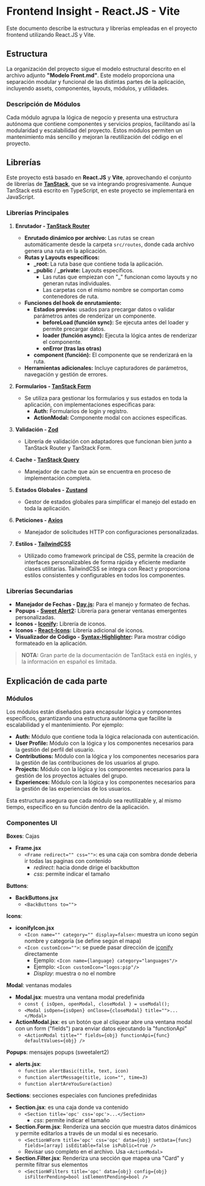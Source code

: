 # Frontend Insight - React.JS - Vite

Este documento describe la estructura y librerías empleadas en el proyecto frontend utilizando React.JS y Vite.

## Estructura

La organización del proyecto sigue el modelo estructural descrito en el archivo adjunto **"Modelo Front.md"**. Este modelo proporciona una separación modular y funcional de las distintas partes de la aplicación, incluyendo assets, componentes, layouts, módulos, y utilidades.

### Descripción de Módulos

Cada módulo agrupa la lógica de negocio y presenta una estructura autónoma que contiene componentes y servicios propios, facilitando así la modularidad y escalabilidad del proyecto. Estos módulos permiten un mantenimiento más sencillo y mejoran la reutilización del código en el proyecto.

## Librerías

Este proyecto está basado en **React.JS** y **Vite**, aprovechando el conjunto de librerías de **[TanStack](https://tanstack.com/)**, que se va integrando progresivamente. Aunque TanStack está escrito en TypeScript, en este proyecto se implementará en JavaScript.

### Librerías Principales

1. **Enrutador - [TanStack Router](https://tanstack.com/router/latest/docs/framework/react/overview)**
   - **Enrutado dinámico por archivo:** Las rutas se crean automáticamente desde la carpeta `src/routes`, donde cada archivo genera una ruta en la aplicación.
   - **Rutas y Layouts específicos:**
     - **_root:** La ruta base que contiene toda la aplicación.
     - **_public** / **_private:** Layouts específicos.
       - Las rutas que empiezan con "_" funcionan como layouts y no generan rutas individuales.
       - Las carpetas con el mismo nombre se comportan como contenedores de ruta.
   - **Funciones del hook de enrutamiento:**
     - **Estados previos:** usados para precargar datos o validar parámetros antes de renderizar un componente.
       - **beforeLoad (función sync):** Se ejecuta antes del loader y permite precargar datos.
       - **loader (función async):** Ejecuta la lógica antes de renderizar el componente.
       - **onError (tras las otras)**
     - **component (función):** El componente que se renderizará en la ruta.
   - **Herramientas adicionales:** Incluye capturadores de parámetros, navegación y gestión de errores.

2. **Formularios - [TanStack Form](https://tanstack.com/form/latest/docs/overview)**
   - Se utiliza para gestionar los formularios y sus estados en toda la aplicación, con implementaciones específicas para:
     - **Auth:** Formularios de login y registro.
     - **ActionModal:** Componente modal con acciones específicas.

3. **Validación - [Zod](https://zod.dev/)**
   - Librería de validación con adaptadores que funcionan bien junto a TanStack Router y TanStack Form.

4. **Cache - [TanStack Query](https://tanstack.com/query/latest)**
   - Manejador de cache que aún se encuentra en proceso de implementación completa.

5. **Estados Globales - [Zustand](https://zustand-demo.pmnd.rs/)**
   - Gestor de estados globales para simplificar el manejo del estado en toda la aplicación.

6. **Peticiones - [Axios](https://axios-http.com/es/docs/intro)**
   - Manejador de solicitudes HTTP con configuraciones personalizadas.

7. **Estilos - [TailwindCSS](https://tailwindcss.com/)**
   - Utilizado como framework principal de CSS, permite la creación de interfaces personalizables de forma rápida y eficiente mediante clases utilitarias. TailwindCSS se integra con React y proporciona estilos consistentes y configurables en todos los componentes.

### Librerías Secundarias

- **Manejador de Fechas - [Day.js](https://day.js.org/):** Para el manejo y formateo de fechas.
- **Popups - [Sweet Alert2](https://sweetalert2.github.io/):** Librería para generar ventanas emergentes personalizadas.
- **Iconos - [Iconify](https://iconify.design/docs/):** Librería de iconos.
- **Iconos - [React-Icons](https://react-icons.github.io/react-icons/):** Librería adicional de iconos.
- **Visualizador de Código - [Syntax-Highlighter](https://www.npmjs.com/package/react-syntax-highlighter):** Para mostrar código formateado en la aplicación.

> **NOTA:** Gran parte de la documentación de TanStack está en inglés, y la información en español es limitada.

## Explicación de cada parte

### Módulos

Los módulos están diseñados para encapsular lógica y componentes específicos, garantizando una estructura autónoma que facilite la escalabilidad y el mantenimiento. Por ejemplo:

- **Auth:** Módulo que contiene toda la lógica relacionada con autenticación.
- **User Profile:** Módulo con la lógica y los componentes necesarios para la gestión del perfil del usuario.
- **Contributions:** Módulo con la lógica y los componentes necesarios para la gestión de las contribuciones de los usuarios al grupo.
- **Projects:** Módulo con la lógica y los componentes necesarios para la gestión de los proyectos actuales del grupo.
- **Experiences:** Módulo con la lógica y los componentes necesarios para la gestión de las experiencias de los usuarios.

Esta estructura asegura que cada módulo sea reutilizable y, al mismo tiempo, específico en su función dentro de la aplicación.

### Componentes UI

**Boxes**: Cajas

- **Frame.jsx**
  - `<Frame redirect="" css="">`: es una caja con sombra donde deberia ir todas las paginas con contenido
    - *redirect*: hacia donde dirige el backbutton
    - *css*: permite indicar el tamaño

**Buttons**:
- **BackButtons.jsx**
  - `<BackButtons to="">`

**Icons**:

- **iconifyIcon.jsx**
  - `<Icon name="" category="" display=false>`: muestra un icono según nombre y categoría (se define según el mapa)
  - `<Icon customIcon="">`: se puede pasar dirección de [iconify](https://icon-sets.iconify.design/) directamente
    - Ejemplo: `<Icon name={language} category="languages"/>`
    - Ejemplo: `<Icon customIcon="logos:pip"/>`
    - *Display*: muestra o no el nombre

**Modal**: ventanas modales

- **Modal.jsx**: muestra una ventana modal predefinida
  - `const { isOpen, openModal, closeModal } = useModal();`
  - `<Modal isOpen={isOpen} onClose={closeModal} title="">...</Modal>`
- **ActionModal.jsx**: es un botón que al cliquear abre una ventana modal con un form ("fields") para enviar datos ejecutando la "functionApi"
  - `<ActionModal title="" fields={obj} functionApi={func} defaultValues={obj} />`

**Popups**: mensajes popups (sweetalert2)

- **alerts.jsx**: 
  - `function alertBasic(title, text, icon)`
  - `function alertMessage(title, icon="", time=3)`
  - `function alertAreYouSure(action)`

**Sections**: secciones especiales con funciones prefedinidas

- **Section.jsx**: es una caja donde va contenido
  - `<Section title='opc' css='opc'>...</Section>`
    - *css*: permite indicar el tamaño
- **Section.Form.jsx**: Renderiza una sección que muestra datos dinámicos y permite editarlos a través de un modal si es necesario. 
  - `<SectionWForm title='opc' css='opc' data={obj} setData={func} fields=[array] isEditable=false isPublic=true />`
  - Revisar uso completo en el archivo. Usa `<ActionModal>`
- **Section.Filter.jsx**: Renderiza una sección que mapea una "Card" y permite filtrar sus elementos
  - `<SectionWFilters title='opc' data={obj} config={obj} isFilterPending=bool isElementPending=bool />`
